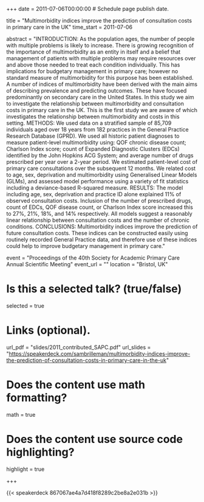 +++
date = 2011-07-06T00:00:00  # Schedule page publish date.

title = "Multimorbidity indices improve the prediction of consultation costs in primary care in the UK"
time_start = 2011-07-06

abstract = "INTRODUCTION: As the population ages, the number of people with multiple problems is likely to increase. There is growing recognition of the importance of multimorbidity as an entity in itself and a belief that management of patients with multiple problems may require resources over and above those needed to treat each condition individually. This has implications for budgetary management in primary care; however no standard measure of multimorbidity for this purpose has been established. A number of indices of multimorbidity have been derived with the main aims of describing prevalence and predicting outcomes. These have focused predominantly on secondary care in the United States. In this study we aim to investigate the relationship between multimorbidity and consultation costs in primary care in the UK. This is the first study we are aware of which investigates the relationship between multimorbidity and costs in this setting. METHODS: We used data on a stratified sample of 85,709 individuals aged over 18 years from 182 practices in the General Practice Research Database (GPRD). We used all historic patient diagnoses to measure patient-level multimorbidity using: QOF chronic disease count; Charlson Index score; count of Expanded Diagnostic Clusters (EDCs) identified by the John Hopkins ACG System; and average number of drugs prescribed per year over a 2-year period. We estimated patient-level cost of primary care consultations over the subsequent 12 months. We related cost to age, sex, deprivation and multimorbidity using Generalised Linear Models (GLMs), and assessed model performance using a variety of fit statistics including a deviance-based R-squared measure. RESULTS: The model including age, sex, deprivation and practice ID alone explained 11% of observed consultation costs. Inclusion of the number of prescribed drugs, count of EDCs, QOF disease count, or Charlson Index score increased this to 27%, 21%, 18%, and 14% respectively. All models suggest a reasonably linear relationship between consultation costs and the number of chronic conditions. CONCLUSIONS: Multimorbidity indices improve the prediction of future consultation costs. These indices can be constructed easily using routinely recorded General Practice data, and therefore use of these indices could help to improve budgetary management in primary care."

event = "Proceedings of the 40th Society for Academic Primary Care Annual Scientific Meeting"
event_url = ""
location = "Bristol, UK"

# Is this a selected talk? (true/false)
selected = true

# Links (optional).
url_pdf = "slides/2011_contributed_SAPC.pdf"
url_slides = "https://speakerdeck.com/sambrilleman/multimorbidity-indices-improve-the-prediction-of-consultation-costs-in-primary-care-in-the-uk"

# Does the content use math formatting?
math = true

# Does the content use source code highlighting?
highlight = true

+++

{{< speakerdeck 867067ae4a7d418f8289c2be8a2e031b >}}
